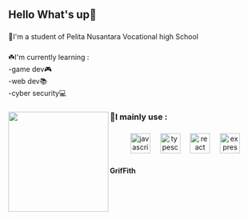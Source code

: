 <h2 align="left">Hello What's up👋</h2>

###

<p align="left">🍵I'm a student of Pelita Nusantara Vocational high School</p>

###

<p align="left">☘️I'm currently learning :<br> -game dev🎮<br> -web dev📚<br> -cyber security💻</p>

###

<img align="left" height="200" src="https://media1.tenor.com/m/J7Rc03HywwoAAAAd/tenshi-hinanawi-touhou.gif"  />

###

<h3 align="left">🔭I mainly use :</h3>

###

<div align="center">
  <img src="https://cdn.jsdelivr.net/gh/devicons/devicon/icons/javascript/javascript-original.svg" height="40" alt="javascript logo"  />
  <img width="12" />
  <img src="https://cdn.jsdelivr.net/gh/devicons/devicon/icons/typescript/typescript-original.svg" height="40" alt="typescript logo"  />
  <img width="12" />
  <img src="https://cdn.jsdelivr.net/gh/devicons/devicon/icons/react/react-original.svg" height="40" alt="react logo"  />
  <img width="12" />
  <img src="https://skillicons.dev/icons?i=express" height="40" alt="express logo"  />
</div>

###

<h4 align="left"></h4>

#### GrifFith

